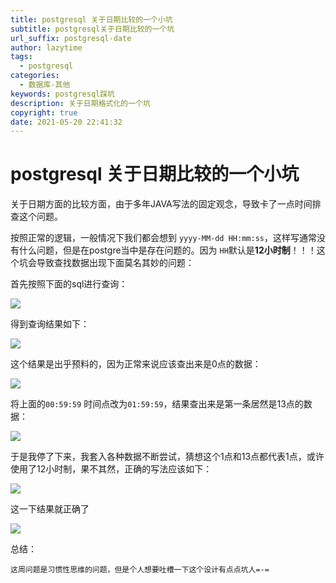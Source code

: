 ```yaml
---
title: postgresql 关于日期比较的一个小坑
subtitle: postgresql关于日期比较的一个坑
url_suffix: postgresql-date
author: lazytime
tags:
  - postgresql
categories:
  - 数据库-其他
keywords: postgresql踩坑
description: 关于日期格式化的一个坑
copyright: true
date: 2021-05-20 22:41:32
---
```


# postgresql 关于日期比较的一个小坑

关于日期方面的比较方面，由于多年JAVA写法的固定观念，导致卡了一点时间排查这个问题。

按照正常的逻辑，一般情况下我们都会想到 `yyyy-MM-dd HH:mm:ss`，这样写通常没有什么问题，但是在postgre当中是存在问题的。因为 `HH`默认是**12小时制**！！！这个坑会导致查找数据出现下面莫名其妙的问题：

首先按照下面的sql进行查询：

![](https://gitee.com/lazyTimes/imageReposity/raw/master/img/20210331183239.png)

得到查询结果如下：

![](https://gitee.com/lazyTimes/imageReposity/raw/master/img/20210331190301.png)

这个结果是出乎预料的，因为正常来说应该查出来是0点的数据：

![](https://gitee.com/lazyTimes/imageReposity/raw/master/img/20210331190422.png)

将上面的`00:59:59` 时间点改为`01:59:59`，结果查出来是第一条居然是13点的数据：

![](https://gitee.com/lazyTimes/imageReposity/raw/master/img/20210331190640.png)

于是我停了下来，我套入各种数据不断尝试，猜想这个1点和13点都代表1点，或许使用了12小时制，果不其然，正确的写法应该如下：

![](https://gitee.com/lazyTimes/imageReposity/raw/master/img/20210331190839.png)

这一下结果就正确了

![](https://gitee.com/lazyTimes/imageReposity/raw/master/img/20210331190856.png)

总结：

	这周问题是习惯性思维的问题，但是个人想要吐槽一下这个设计有点点坑人=-=